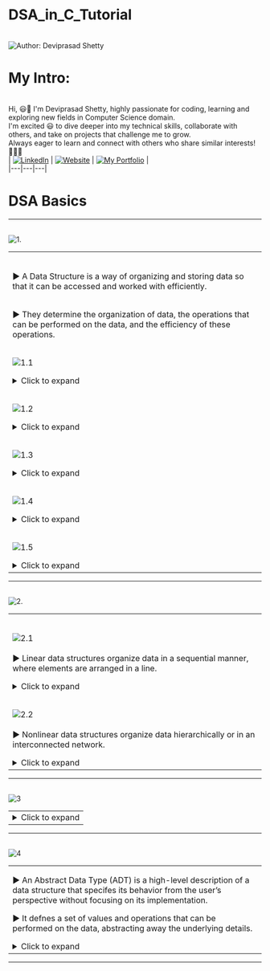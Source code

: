# DSA_in_C_Tutorial


<br> ![Author: Deviprasad Shetty](https://img.shields.io/badge/Author-Deviprasad%20Shetty-000000?style=for-the-badge&labelColor=white)
<br> 


# My Intro:
<br> Hi, 😃👋 I'm Deviprasad Shetty, highly passionate for coding, learning and exploring new fields in Computer Science domain. 
<br> I'm excited 😃 to dive deeper into my technical skills, collaborate with others, and take on projects that challenge me to grow. 
<br> Always eager to learn and connect with others who share similar interests! 🤗🧑‍💻
<br> 
| [![LinkedIn](https://img.shields.io/badge/LinkedIn-%230077B5?style=for-the-badge&logo=LinkedIn&logoColor=white)](https://linkedin.com/in/deviprasad-shetty-4bba49313) | [![Website](https://img.shields.io/badge/Website-indigo?style=for-the-badge&logo=About.me&logoColor=white)](https://yourwebsite.com/) | [![My Portfolio](https://img.shields.io/badge/My_Portfolio-000?style=for-the-badge&logo=GitHub&logoColor=white)](https://github.com/DeviprasadShetty9833/My_Portfolio)  |                      
|---|---|---|
<br> 


# DSA Basics

---

<br> ![1.](https://img.shields.io/badge/_1]_-Overview%20of%20Data%20Structure-000080?style=for-the-badge&logo=C&logoColor=white)   

<table>
<tr><td>

<br> ▶️ A Data Structure is a way of organizing and storing data so that it can be accessed and worked with efficiently. 

<br> ▶️ They determine the organization of data, the operations that can be performed on the data, and the efficiency of these operations.

<br> ![1.1](https://img.shields.io/badge/_1.1_-Importance%20of%20Data%20Structures-000080?style=for-the-badge&logo=C&logoColor=white)   

<details>
  <summary>Click to expand</summary>

```html
 
1. Efficient Data Handling : Data structures allow for efficient organization and manipulation of data, enabling faster processing.

2. Optimized Resource Usage : Proper data structures reduce memory and processing requirements.

3. Problem Solving : Many computational problems are best addressed by choosing the appropriate data structure.

4. Real-World Applications :

   •  Databases use trees and hash tables for efcient indexing.

   •  Search engines rely on graphs for ranking and searching.

   •  Compilers use stacks to evaluate expressions and manage function calls.

```

</details> 


<br> ![1.2](https://img.shields.io/badge/_1.2_-Key_Components_of_Data_Structures-000080?style=for-the-badge&logo=C&logoColor=white)   

<details>
  <summary>Click to expand</summary>
  
```html

1. Data Organization: The arrangement of data in memory (e.g., continuous blocks in arrays).

2. Data Manipulation: Operations like insertion, deletion, and updating of data.

3. Access Mechanism: Determines how data can be retrieved and stored efciently.

```

</details> 

<br> ![1.3](https://img.shields.io/badge/_1.3_-Classifcation_of_Data_Structures-000080?style=for-the-badge&logo=C&logoColor=white)   

<details>
  <summary>Click to expand</summary>

<br> 🟠 Data structures can broadly be classifed into two categories:
  
```html

1. Primitive Data Structures
   • Basic data types that are directly operated upon by machine-level instructions.
   • Examples: Integers, Floats, Characters, Strings, and Boolean.

2. Non-Primitive Data Structures
   • More complex data structures built using primitive data types.
   • Examples:
      - Linear: Array, Linked List, Stack, Queue.
      - Nonlinear: Tree, Graph.

```

</details> 

<br> ![1.4](https://img.shields.io/badge/_1.4_-Types_of_Data_Structures-000080?style=for-the-badge&logo=C&logoColor=white)   

<details>
  <summary>Click to expand</summary>
  
```html

1. Linear Data Structures:
   • Data is arranged sequentially, and each element is connected to its previous and next element.
   • Examples: Arrays, Linked Lists, Stacks, Queues.

2. Nonlinear Data Structures:
   • Data is arranged in a hierarchical manner, with no strict sequence.
   • Examples: Trees, Graphs.

3. Static Data Structures:
   • Fixed size; memory is allocated at Compile-time.
   • Example: Array.

4. Dynamic Data Structures:
   • Flexible size; memory is allocated and deallocated at Runtime.
   • Example: Linked List.

```

</details> 

<br> ![1.5](https://img.shields.io/badge/_1.5_-Real_Life_Applications_of_Data_Structures-000080?style=for-the-badge&logo=C&logoColor=white)   

<details>
  <summary>Click to expand</summary>

<br> ▶️ A solid understanding of data structures is essential for designing efcient algorithms and writing optimized programs.

<br> ▶️ Selecting the right data structure for a given application is key to balancing speed, memory, and complexity. 

<br> ▶️ As computational demands grow, the choice and implementation of data structures become increasingly critical in developing scalable solutions.
  
```html

1. Arrays: Used in image processing, databases, and matrix manipulation.

2. Linked Lists: Basis for dynamic memory allocation, such as in compilers and real-time systems.

3. Stacks: Used for managing function calls in programming and expression evaluation.

4. Queues: Implemented in scheduling systems (CPU scheduling, printers).

5. Trees: Used in hierarchical databases, XML parsers, and fle systems.

6. Graphs: Essential for network routing, social media analytics, and web page ranking.

```

</details> 

</td></tr>
</table>

---

<br> ![2.](https://img.shields.io/badge/_2]_-Classifcation_of_Non_Primitive_Data_Structures-000080?style=for-the-badge&logo=C&logoColor=white)   

<table>
<tr><td>

<br> ![2.1](https://img.shields.io/badge/_2.1_-Linear_Data_Structures-000080?style=for-the-badge&logo=C&logoColor=white)   
<br> ▶️ Linear data structures organize data in a sequential manner, where elements are arranged in a line. 

<details>
  <summary>Click to expand</summary>

<br> 🟠 Key Characteristics:

```html
1. Elements are stored consecutively.

2. Traversal is straightforward (one-dimensional).

3. Fixed or variable size.

```

🟠 Examples:

<table>
<tr><td>

1. Array: A collection of elements stored in contiguous memory locations.

```html

Operations:

- Accessing: Constant time (using index).

- Searching: Linear search (O(n)) or binary search (O(log n) for sorted arrays).

- Insertion/Deletion: Expensive in terms of shifting elements.

Applications: Used in matrices, image processing, and database indexing.

```

2. Linked List: A collection of nodes, where each node contains data and a pointer to the next node.

```html

Types:

• Singly Linked List: Points only to the next node.

• Doubly Linked List: Points to both next and previous nodes.

• Circular Linked List: Last node points to the frst node.

Advantages: Dynamic size, efcient insertion/deletion. Disadvantages: Higher memory usage due to pointers.

```

3. Stack: A collection following the Last In, First Out (LIFO) principle. 

```html

Operations:

- Push: Insert an element.

- Pop: Remove the top element.

- Peek: View the top element.

Applications: Used in recursion, expression evaluation, and undo functionality.

```

4. Queue: A collection following the First In, First Out (FIFO) principle. 

```html

Types:

• Simple Queue.

• Circular Queue.

• Priority Queue.• Deque (Double-Ended Queue).

Applications: Scheduling algorithms, resource sharing in operating systems.

```

</td></tr>
</table>

</details> 

<br> ![2.2](https://img.shields.io/badge/_2.2_-Nonlinear_Data_Structures-000080?style=for-the-badge&logo=C&logoColor=white)   
<br> ▶️ Nonlinear data structures organize data hierarchically or in an interconnected network.

<details>
  <summary>Click to expand</summary>

<br> 🟠 Key Characteristics:

```html

1. Elements are not stored sequentially.

2. Provide efficient relationships between data.

```

🟠 Examples:

<table>
<tr><td>

1. Trees: A hierarchical structure consisting of nodes, with one root node and child nodes.

```html
  
Types:

• Binary Tree: Each node has at most two children.

• Binary Search Tree: Left child < root < right child.

• AVL Tree, Red-Black Tree: Balanced binary trees.

Applications: Used in databases, fle systems, and network routing.

```

2. Graphs: Consist of vertices (nodes) and edges (connections).

```html
  
Types:

• Directed vs. Undirected Graphs.

• Weighted vs. Unweighted Graphs.

• Cyclic vs. Acyclic Graphs.

Applications: Used in social networks, web page ranking, and shortest path algorithms.

```

</td></tr>
</table>

</details> 

</td></tr>
</table>

---

<br> ![3](https://img.shields.io/badge/_3]_-Operations_on_Data_Structures-000080?style=for-the-badge&logo=C&logoColor=white)

<table>
<tr><td>

<details>
  <summary>Click to expand</summary>
  
<br> 
  
```html

1. Insertion: Adding an element to the data structure.
   • Example: Adding a node to a linked list.

2. Deletion: Removing an element.
   • Example: Removing an element from a stack or queue.

3. Traversal: Accessing each element for processing.
   • Example: Iterating through an array or linked list.

4. Searching: Finding a particular element.
   • Example: Linear search or binary search in arrays.

5. Sorting: Arranging elements in a specifc order.
   • Example: Sorting an array using Bubble Sort or Quick Sort.

6. Merging: Combining two data structures into one.
   • Example: Merging two sorted arrays.

```

</details> 

</td></tr>
</table>

---

<br> ![4](https://img.shields.io/badge/_4]_-Abstract_Data_Type-000080?style=for-the-badge&logo=C&logoColor=white)

<table>
<tr><td>

▶️ An Abstract Data Type (ADT) is a high-level description of a data structure that specifes its behavior from the user’s
perspective without focusing on its implementation. 

▶️ It defnes a set of values and operations that can be performed on the data, abstracting away the underlying details.

<details>
  <summary>Click to expand</summary>

<br> 🟠 Key Characteristics:

```html

1. Encapsulation: Combines data and the operations that manipulate the data into a single unit.

2. Abstraction: Emphasizes “what” operations the ADT can perform rather than “how” they are implemented.

3. Independence: Implementation can vary as long as the ADT behavior is preserved.

4. Focus on Functionality: Specifes operations, their inputs, outputs, and expected behavior, independent of programming language or system constraints.

```

<br> 🟠 Components:

```html

1. Domain (Data): The set of all possible values the ADT can hold.
   For example, In a stack, the domain includes all elements that can be stored in the stack.

2. Operations: The set of operations defned for the ADT.
   Each operation has:

• Name: What the operation is called.

• Input: Parameters or data required for the operation.

• Output: The result of the operation.

3. Properties: Rules or axioms that describe the behavior of the operations (e.g., in a queue, the frst element inserted is the frst to be removed).

``` 

<br> 🟠 Examples:

<table>
<tr><td>

1. List ADT:

```html

Domain: A finite sequence of elements.

Operations:

- Insert (add an element at a specific position).

- Delete (remove an element from a specific position).

- Traverse (access each element sequentially).

- Search (find an element in the list).

```

2. Stack ADT:

```html

Domain: A collection of elements where elements are added and removed in a Last In, First Out (LIFO) manner.

Operations:

- Push: Add an element to the top of the stack.

- Pop: Remove and return the top element.

- Peek/Top: Return the top element without removing it.

- IsEmpty: Check if the stack is empty.

```

3. Queue ADT:

```html

Domain: A collection of elements where elements are added at one end (rear) and removed from the other end (front), following a First In, First Out (FIFO) principle.

Operations:

- Enqueue: Add an element to the rear.

- Dequeue: Remove and return the front element.

- Peek/Front: Return the front element without removing it.

- IsEmpty: Check if the queue is empty.

```

4. Deque (Double-Ended Queue) ADT:

```html

Domain: A collection of elements where elements can be added or removed from both ends.

Operations:

- InsertFront, InsertRear.

- DeleteFront, DeleteRear.

- PeekFront, PeekRear.

```

5. Priority Queue ADT:

```html

Domain: A collection of elements with associated priorities.

Operations:

- Insert: Add an element with a priority.

- RemoveHighestPriority: Remove the element with the highest priority.

```

6. Set ADT:

```html

Domain: A collection of unique elements.

Operations:

- Insert: Add an element to the set.

- Remove: Delete an element from the set.

- Union: Combine two sets.

- Intersection: Find common elements in two sets.

- Difference: Find elements present in one set but not the other.

```

</td></tr>
</table>

<br> 🟠 Properties of ADTs

```html

1. Abstract Interface: The ADT specifes what the operations do, not how they are implemented.

2. Independence from Implementation: The ADT does not restrict how the data is stored or manipulated internally.

3. Platform-Independent: The same ADT can be implemented diferently on various platforms or programming languages.

4. Reusability: ADTs provide a reusable interface that can be applied to various contexts.

```

<br> 🟠 Benefts of Using ADTs

```html

1. Encapsulation: Encapsulates data and operations, allowing developers to work with high-level abstractions.

2. Modularity:Promotes separation between implementation and usage, making code easier to understand and maintain.

3. Flexibility:Multiple implementations can coexist for the same ADT, allowing optimization for diferent use cases.

4. Ease of Use:Users only need to understand the ADT’s operations, not its implementation.

```

</details>

</td></tr>
</table>

---
